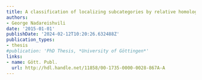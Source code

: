 ```yaml
---
title: A classification of localizing subcategories by relative homological algebra
authors:
- George Nadareishvili
date: '2015-01-01'
publishDate: '2024-02-12T10:20:26.632488Z'
publication_types:
- thesis
#publication: 'PhD Thesis, *University of Göttingen*'
links:
- name: Gött. Publ.
  url: http://hdl.handle.net/11858/00-1735-0000-0028-867A-A
---
```

